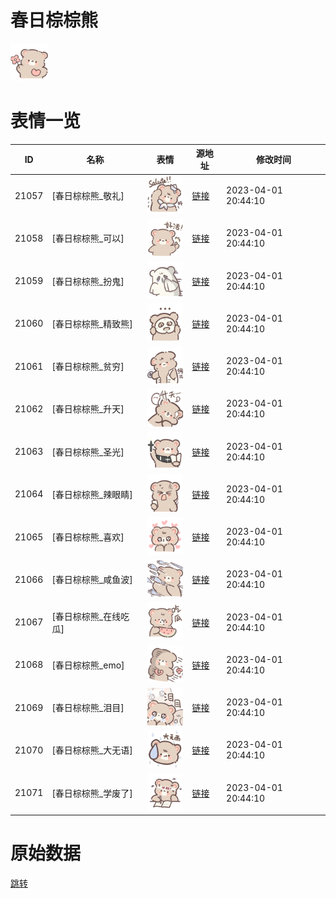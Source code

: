 # 春日棕棕熊

<img src="./cover.png" height="60" alt="cover" />

# 表情一览

|ID|名称|表情|源地址|修改时间|
|----|----|----|----|----|
|21057|[春日棕棕熊_敬礼]|<img src="./pic/021057_%5B春日棕棕熊_敬礼%5D.png" height="60" alt="敬礼"/>|[链接](https://i0.hdslb.com/bfs/garb/0163d94d5039ba7658c5e15523e8ee02819e3505.png)|2023-04-01 20:44:10|
|21058|[春日棕棕熊_可以]|<img src="./pic/021058_%5B春日棕棕熊_可以%5D.png" height="60" alt="可以"/>|[链接](https://i0.hdslb.com/bfs/garb/092868efb654b1c5c3a2519aa6fbd7e64095d3ec.png)|2023-04-01 20:44:10|
|21059|[春日棕棕熊_扮鬼]|<img src="./pic/021059_%5B春日棕棕熊_扮鬼%5D.png" height="60" alt="扮鬼"/>|[链接](https://i0.hdslb.com/bfs/garb/8a6ca4677a9d66649abbe5eefba400a26b1c475c.png)|2023-04-01 20:44:10|
|21060|[春日棕棕熊_精致熊]|<img src="./pic/021060_%5B春日棕棕熊_精致熊%5D.png" height="60" alt="精致熊"/>|[链接](https://i0.hdslb.com/bfs/garb/1a97dfa627a3359b254080fd926210c8034a4e93.png)|2023-04-01 20:44:10|
|21061|[春日棕棕熊_贫穷]|<img src="./pic/021061_%5B春日棕棕熊_贫穷%5D.png" height="60" alt="贫穷"/>|[链接](https://i0.hdslb.com/bfs/garb/73d4adab66d444945e560b44d4bf56a2fa2a11d3.png)|2023-04-01 20:44:10|
|21062|[春日棕棕熊_升天]|<img src="./pic/021062_%5B春日棕棕熊_升天%5D.png" height="60" alt="升天"/>|[链接](https://i0.hdslb.com/bfs/garb/8418bd25e9242607eff47adab9f4e147357f7eea.png)|2023-04-01 20:44:10|
|21063|[春日棕棕熊_圣光]|<img src="./pic/021063_%5B春日棕棕熊_圣光%5D.png" height="60" alt="圣光"/>|[链接](https://i0.hdslb.com/bfs/garb/d395a841c69813084efd15abf756f25f538383ed.png)|2023-04-01 20:44:10|
|21064|[春日棕棕熊_辣眼睛]|<img src="./pic/021064_%5B春日棕棕熊_辣眼睛%5D.png" height="60" alt="辣眼睛"/>|[链接](https://i0.hdslb.com/bfs/garb/a858ac1bf600b0c9a595c14a3f72d036acf96c14.png)|2023-04-01 20:44:10|
|21065|[春日棕棕熊_喜欢]|<img src="./pic/021065_%5B春日棕棕熊_喜欢%5D.png" height="60" alt="喜欢"/>|[链接](https://i0.hdslb.com/bfs/garb/eb93adc23a65965032e75d9c744a05b1654ed0a9.png)|2023-04-01 20:44:10|
|21066|[春日棕棕熊_咸鱼波]|<img src="./pic/021066_%5B春日棕棕熊_咸鱼波%5D.png" height="60" alt="咸鱼波"/>|[链接](https://i0.hdslb.com/bfs/garb/998791f3dc3a79c744c67c53910e6c46aa0cc02c.png)|2023-04-01 20:44:10|
|21067|[春日棕棕熊_在线吃瓜]|<img src="./pic/021067_%5B春日棕棕熊_在线吃瓜%5D.png" height="60" alt="在线吃瓜"/>|[链接](https://i0.hdslb.com/bfs/garb/e73d8ea1af4b95440dde79a88cbcf89a58704679.png)|2023-04-01 20:44:10|
|21068|[春日棕棕熊_emo]|<img src="./pic/021068_%5B春日棕棕熊_emo%5D.png" height="60" alt="emo"/>|[链接](https://i0.hdslb.com/bfs/garb/2d4a3db839a176bdcb2e894f6b3e9a56e08e6e57.png)|2023-04-01 20:44:10|
|21069|[春日棕棕熊_泪目]|<img src="./pic/021069_%5B春日棕棕熊_泪目%5D.png" height="60" alt="泪目"/>|[链接](https://i0.hdslb.com/bfs/garb/ff364c83ccc37105d8eff79b175a20b81ce1c9eb.png)|2023-04-01 20:44:10|
|21070|[春日棕棕熊_大无语]|<img src="./pic/021070_%5B春日棕棕熊_大无语%5D.png" height="60" alt="大无语"/>|[链接](https://i0.hdslb.com/bfs/garb/0a611308d7a915d3a423fef1240793901249a37a.png)|2023-04-01 20:44:10|
|21071|[春日棕棕熊_学废了]|<img src="./pic/021071_%5B春日棕棕熊_学废了%5D.png" height="60" alt="学废了"/>|[链接](https://i0.hdslb.com/bfs/garb/83d40fa1af5e68fbc5936fdc65ebba7ddc2b9435.png)|2023-04-01 20:44:10|

# 原始数据

[跳转](./raw.json)

